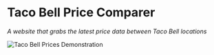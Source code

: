 # Taco Bell Price Comparer

*A website that grabs the latest price data between Taco Bell locations*

![Taco Bell Prices Demonstration](https://github.com/ben9583/taco-bell-prices/assets/16968917/a21f406e-bbac-4fae-9487-0058a1a64575)

